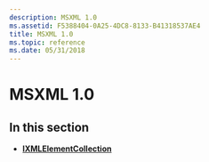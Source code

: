 ```yaml
---
description: MSXML 1.0
ms.assetid: F5388404-0A25-4DC8-8133-B41318537AE4
title: MSXML 1.0
ms.topic: reference
ms.date: 05/31/2018
---
```


# MSXML 1.0

## In this section

-   [**IXMLElementCollection**](/windows/desktop/api/Msxml/nn-msxml-ixmlelementcollection)

 

 



